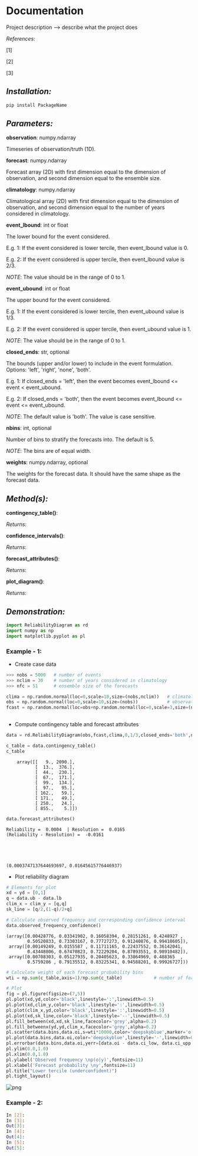 # Documentation  

Project description --> describe what the project does

_References_:

[1] 

[2] 

[3] 

## _Installation:_

```sh
pip install PackageName
```

## _Parameters:_

**observation**: numpy.ndarray

Timeseries of observation/truth (1D).

**forecast**: numpy.ndarray

Forecast array (2D) with first dimension equal to the dimension of observation, and second dimension equal to the ensemble size.
    
**climatology**: numpy.ndarray

Climatological array (2D) with first dimension equal to the dimension of observation, and second dimension equal to the number of years considered in climatology.

**event_lbound**: int or float

The lower bound for the event considered. 

E.g. 1: If the event considered is lower tercile, then event_lbound value is 0. 

E.g. 2: If the event considered is upper tercile, then event_lbound value is 2/3. 

_NOTE_: The value should be in the range of 0 to 1.

**event_ubound**: int or float

The upper bound for the event considered.

E.g. 1: If the event considered is lower tercile, then event_ubound value is 1/3.

E.g. 2: If the event considered is upper tercile, then event_ubound value is 1. 

_NOTE_: The value should be in the range of 0 to 1.
            
**closed_ends**: str, optional

The bounds (upper and/or lower) to include in the event formulation. Options: 'left', 'right', 'none', 'both'. 

E.g. 1: If closed_ends = 'left', then the event becomes event_lbound <= event < event_ubound. 

E.g. 2: If closed_ends = 'both', then the event becomes event_lbound <= event <= event_ubound.

_NOTE_: The default value is 'both'. The value is case sensitive.
            
**nbins**: int, optional

Number of bins to stratify the forecasts into. The default is 5.

_NOTE_: The bins are of equal width.
            
**weights**: numpy.ndarray, optional

The weights for the forecast data. It should have the same shape as the forecast data.


## _Method(s):_

**contingency_table()**:

_Returns_:


**confidence_intervals()**:

_Returns_:


**forecast_attributes()**:

_Returns_:


**plot_diagram()**:

_Returns_:


## _Demonstration:_

```python
import ReliabilityDiagram as rd
import numpy as np
import matplotlib.pyplot as pl
```

### Example - 1:
* Create case data
```python
>>> nobs = 5000   # number of events
>>> nclim = 30    # number of years considered in climatology
>>> nfc = 51      # ensemble size of the forecasts

clima = np.random.normal(loc=0,scale=10,size=(nobs,nclim))   # climatology (follows the same normal distribution for all events)
obs = np.random.normal(loc=0,scale=10,size=(nobs))           # observations drawn from the same distribution as climatology
fcast = np.random.normal(loc=obs+np.random.normal(loc=0,scale=3,size=(nobs)) ,scale=5,size=(nfc,nobs)).T   # forecasts (also generated by a normal distribution 
                                                                                                           # s.t. ensemble mean = observations + noise)
```
* Compute contingency table and forecast attributes
```python
data = rd.ReliabilityDiagram(obs,fcast,clima,0,1/3,closed_ends='both',nbins=10)  # example for lower tercile 
```

```python
c_table = data.contingency_table()    
c_table
```
```
    array([[   9., 2090.],
           [  13.,  376.],
           [  44.,  230.],
           [  67.,  171.],
           [  99.,  134.],
           [  97.,   95.],
           [ 162.,   59.],
           [ 171.,   49.],
           [ 250.,   24.],
           [ 855.,    5.]])
```

```python
data.forecast_attributes()
```

    Reliability =  0.0004  | Resolution =  0.0165 
    (Reliability - Resolution) =  -0.0161
    




    (0.0003747137644693697, 0.01645615776446937)

* Plot reliability diagram


```python
# Elements for plot
xd = yd = [0,1]
q = data.ub - data.lb
clim_x = clim_y = [q,q]
sk_line = [q/2,(1-q)/2+q]
```


```python
# Calculate observed frequency and corresponding confidence interval
data.observed_frequency_confidence()
```




    (array([0.00428776, 0.03341902, 0.16058394, 0.28151261, 0.4248927 ,
            0.50520833, 0.73303167, 0.77727273, 0.91240876, 0.99418605]),
     array([0.00149249, 0.0155587 , 0.11711165, 0.22437552, 0.36142041,
            0.43448806, 0.67470823, 0.72229204, 0.87893551, 0.98910482]),
     array([0.00708303, 0.05127935, 0.20405623, 0.33864969, 0.488365  ,
            0.5759286 , 0.79135512, 0.83225341, 0.94588201, 0.99926727]))




```python
# Calculate weight of each forecast probability bins
wti = np.sum(c_table,axis=1)/np.sum(c_table)            # number of forecasts yi / total number of forecasts
```


```python
# Plot
fig = pl.figure(figsize=(7,5))
pl.plot(xd,yd,color='black',linestyle=':',linewidth=0.5)
pl.plot(xd,clim_y,color='black',linestyle=':',linewidth=0.5)
pl.plot(clim_x,yd,color='black',linestyle=':',linewidth=0.5)
pl.plot(xd,sk_line,color='black',linestyle='--',linewidth=0.5)
pl.fill_between(xd,xd,sk_line,facecolor='grey',alpha=0.2)
pl.fill_betweenx(yd,yd,clim_x,facecolor='grey',alpha=0.2)
pl.scatter(data.bins,data.oi,s=wti*10000,color='deepskyblue',marker='o',alpha=0.5,edgecolors='none')
pl.plot(data.bins,data.oi,color='deepskyblue',linestyle='-',linewidth=0.8)
pl.errorbar(data.bins,data.oi,yerr=[data.oi - data.ci_low, data.ci_upp - data.oi],ecolor='deepskyblue',elinewidth=0.8,alpha=0.5)
pl.ylim(0.0,1.0)
pl.xlim(0.0,1.0)
pl.ylabel('Observed frequency \np(o|y)',fontsize=11)
pl.xlabel('Forecast probability \ny',fontsize=11)
pl.title("Lower tercile (underconfident)")
pl.tight_layout()
```


    
![png](output_13_0.png)
    


### Example - 2:
```sh
In [2]: 
In [3]: 
Out[3]: 
In [4]: 
Out[4]: 
In [5]: 
Out[5]: 
```

